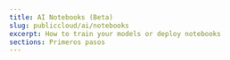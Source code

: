 ```yaml
---
title: AI Notebooks (Beta)
slug: publiccloud/ai/notebooks
excerpt: How to train your models or deploy notebooks
sections: Primeros pasos
---
```

